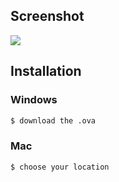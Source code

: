 ## Screenshot

![](https://github.com/mrmotchy/stuff/blob/main/release-2020.2-kali-kde-dark.png)

## Installation

### Windows

```bash
$ download the .ova
```

### Mac

```bash
$ choose your location
```
